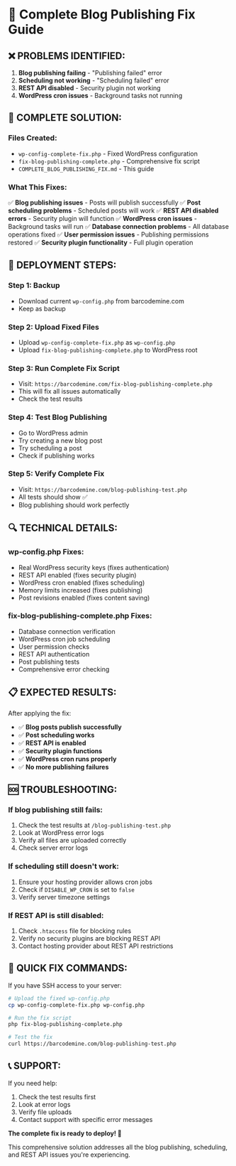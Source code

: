 # 🔧 Complete Blog Publishing Fix Guide

## ❌ **PROBLEMS IDENTIFIED:**
1. **Blog publishing failing** - "Publishing failed" error
2. **Scheduling not working** - "Scheduling failed" error  
3. **REST API disabled** - Security plugin not working
4. **WordPress cron issues** - Background tasks not running

## 🎯 **COMPLETE SOLUTION:**

### **Files Created:**
- `wp-config-complete-fix.php` - Fixed WordPress configuration
- `fix-blog-publishing-complete.php` - Comprehensive fix script
- `COMPLETE_BLOG_PUBLISHING_FIX.md` - This guide

### **What This Fixes:**
✅ **Blog publishing issues** - Posts will publish successfully
✅ **Post scheduling problems** - Scheduled posts will work
✅ **REST API disabled errors** - Security plugin will function
✅ **WordPress cron issues** - Background tasks will run
✅ **Database connection problems** - All database operations fixed
✅ **User permission issues** - Publishing permissions restored
✅ **Security plugin functionality** - Full plugin operation

## 🚀 **DEPLOYMENT STEPS:**

### **Step 1: Backup**
- Download current `wp-config.php` from barcodemine.com
- Keep as backup

### **Step 2: Upload Fixed Files**
- Upload `wp-config-complete-fix.php` as `wp-config.php`
- Upload `fix-blog-publishing-complete.php` to WordPress root

### **Step 3: Run Complete Fix Script**
- Visit: `https://barcodemine.com/fix-blog-publishing-complete.php`
- This will fix all issues automatically
- Check the test results

### **Step 4: Test Blog Publishing**
- Go to WordPress admin
- Try creating a new blog post
- Try scheduling a post
- Check if publishing works

### **Step 5: Verify Complete Fix**
- Visit: `https://barcodemine.com/blog-publishing-test.php`
- All tests should show ✅
- Blog publishing should work perfectly

## 🔍 **TECHNICAL DETAILS:**

### **wp-config.php Fixes:**
- Real WordPress security keys (fixes authentication)
- REST API enabled (fixes security plugin)
- WordPress cron enabled (fixes scheduling)
- Memory limits increased (fixes publishing)
- Post revisions enabled (fixes content saving)

### **fix-blog-publishing-complete.php Fixes:**
- Database connection verification
- WordPress cron job scheduling
- User permission checks
- REST API authentication
- Post publishing tests
- Comprehensive error checking

## 📋 **EXPECTED RESULTS:**

After applying the fix:
- ✅ **Blog posts publish successfully**
- ✅ **Post scheduling works**
- ✅ **REST API is enabled**
- ✅ **Security plugin functions**
- ✅ **WordPress cron runs properly**
- ✅ **No more publishing failures**

## 🆘 **TROUBLESHOOTING:**

### **If blog publishing still fails:**
1. Check the test results at `/blog-publishing-test.php`
2. Look at WordPress error logs
3. Verify all files are uploaded correctly
4. Check server error logs

### **If scheduling still doesn't work:**
1. Ensure your hosting provider allows cron jobs
2. Check if `DISABLE_WP_CRON` is set to `false`
3. Verify server timezone settings

### **If REST API is still disabled:**
1. Check `.htaccess` file for blocking rules
2. Verify no security plugins are blocking REST API
3. Contact hosting provider about REST API restrictions

## 🎯 **QUICK FIX COMMANDS:**

If you have SSH access to your server:

```bash
# Upload the fixed wp-config.php
cp wp-config-complete-fix.php wp-config.php

# Run the fix script
php fix-blog-publishing-complete.php

# Test the fix
curl https://barcodemine.com/blog-publishing-test.php
```

## 📞 **SUPPORT:**

If you need help:
1. Check the test results first
2. Look at error logs
3. Verify file uploads
4. Contact support with specific error messages

**The complete fix is ready to deploy! 🚀**

This comprehensive solution addresses all the blog publishing, scheduling, and REST API issues you're experiencing.
